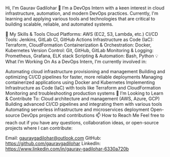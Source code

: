 Hi, I'm Gaurav Gadilohar 👋
I’m a DevOps Intern with a keen interest in cloud infrastructure, automation, and modern DevOps practices. Currently, I'm learning and applying various tools and technologies that are critical to building scalable, reliable, and automated systems.

🔧 My Skills & Tools
Cloud Platforms: AWS (EC2, S3, Lambda, etc.)
CI/CD Tools: Jenkins, GitLab CI, GitHub Actions
Infrastructure as Code (IaC): Terraform, CloudFormation
Containerization & Orchestration: Docker, Kubernetes
Version Control: Git, GitHub, GitLab
Monitoring & Logging: Prometheus, Grafana, ELK stack
Scripting & Automation: Bash, Python
💡 What I’m Working On
As a DevOps Intern, I'm currently involved in:

Automating cloud infrastructure provisioning and management
Building and optimizing CI/CD pipelines for faster, more reliable deployments
Managing containerized applications using Docker and Kubernetes
Implementing Infrastructure as Code (IaC) with tools like Terraform and CloudFormation
Monitoring and troubleshooting production systems
🌱 I’m Looking to Learn & Contribute To:
Cloud architecture and management (AWS, Azure, GCP)
Building advanced CI/CD pipelines and integrating them with various tools
Automating serverless infrastructure and microservices deployment
Open-source DevOps projects and contributions
📫 How to Reach Me
Feel free to reach out if you have any questions, collaboration ideas, or open-source projects where I can contribute:

Email: gauravgadilohar@outlook.com
GitHub: https://github.com/gauravgadilohar
LinkedIn: https://www.linkedin.com/in/gaurav-gadilohar-6330a720b

